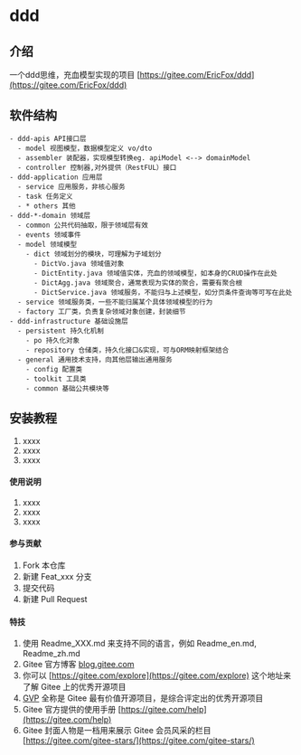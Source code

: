 # ddd

## 介绍
一个ddd思维，充血模型实现的项目 [https://gitee.com/EricFox/ddd](https://gitee.com/EricFox/ddd)

## 软件结构
```text
- ddd-apis API接口层
  - model 视图模型，数据模型定义 vo/dto
  - assembler 装配器，实现模型转换eg. apiModel <--> domainModel
  - controller 控制器,对外提供（RestFUL）接口
- ddd-application 应用层
  - service 应用服务，非核心服务
  - task 任务定义
  - * others 其他
- ddd-*-domain 领域层
  - common 公共代码抽取，限于领域层有效
  - events 领域事件
  - model 领域模型
    - dict 领域划分的模块，可理解为子域划分
      - DictVo.java 领域值对象
      - DictEntity.java 领域值实体，充血的领域模型，如本身的CRUD操作在此处
      - DictAgg.java 领域聚合，通常表现为实体的聚合，需要有聚合根
      - DictService.java 领域服务，不能归与上述模型，如分页条件查询等可写在此处
  - service 领域服务类，一些不能归属某个具体领域模型的行为
  - factory 工厂类，负责复杂领域对象创建，封装细节
- ddd-infrastructure 基础设施层
  - persistent 持久化机制
    - po 持久化对象
    - repository 仓储类，持久化接口&实现，可与ORM映射框架结合
  - general 通用技术支持，向其他层输出通用服务
    - config 配置类
    - toolkit 工具类
    - common 基础公共模块等
```

## 安装教程

1.  xxxx
2.  xxxx
3.  xxxx

#### 使用说明

1.  xxxx
2.  xxxx
3.  xxxx

#### 参与贡献

1.  Fork 本仓库
2.  新建 Feat_xxx 分支
3.  提交代码
4.  新建 Pull Request


#### 特技

1.  使用 Readme\_XXX.md 来支持不同的语言，例如 Readme\_en.md, Readme\_zh.md
2.  Gitee 官方博客 [blog.gitee.com](https://blog.gitee.com)
3.  你可以 [https://gitee.com/explore](https://gitee.com/explore) 这个地址来了解 Gitee 上的优秀开源项目
4.  [GVP](https://gitee.com/gvp) 全称是 Gitee 最有价值开源项目，是综合评定出的优秀开源项目
5.  Gitee 官方提供的使用手册 [https://gitee.com/help](https://gitee.com/help)
6.  Gitee 封面人物是一档用来展示 Gitee 会员风采的栏目 [https://gitee.com/gitee-stars/](https://gitee.com/gitee-stars/)
